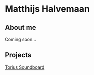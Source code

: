 # Matthijs Halvemaan

## About me

Coming soon...

## Projects

[Torius Soundboard](https://matthijsjwh.github.io/torius-soundboard-app)
